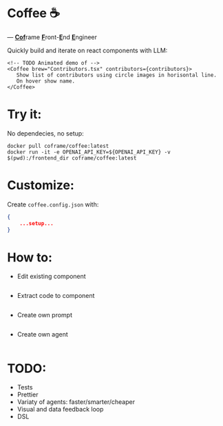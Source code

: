 # Coffee ☕

— <ins>**Cof**</ins>rame <ins>**F**</ins>ront-<ins>**E**</ins>nd <ins>**E**</ins>ngineer

Quickly build and iterate on react components with LLM:
```
<!-- TODO Animated demo of -->
<Coffee brew="Contributors.tsx" contributors={contributors}>
   Show list of contributors using circle images in horisontal line.
   On hover show name.
</Coffee>
```

# Try it:
No dependecies, no setup:
```
docker pull coframe/coffee:latest
docker run -it -e OPENAI_API_KEY=${OPENAI_API_KEY} -v $(pwd):/frontend_dir coframe/coffee:latest
```

# Customize:
Create `coffee.config.json` with:
```json
{
    ...setup...
}
```


# How to:
* Edit existing component
```
```
* Extract code to component
```
```
* Create own prompt
```
```
* Create own agent
```
```


# TODO:
* Tests
* Prettier
* Variaty of agents: faster/smarter/cheaper
* Visual and data feedback loop
* DSL
